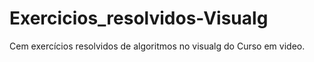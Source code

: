 # Exercicios_resolvidos-Visualg
Cem exercícios resolvidos de algoritmos no visualg do Curso em video.
